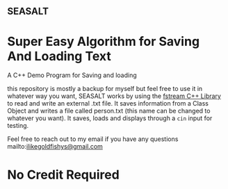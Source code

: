 ## SEASALT
# Super Easy Algorithm for Saving And Loading Text
A C++ Demo Program for Saving and loading

this repository is mostly a backup for myself but feel free to use it in whatever way you want, SEASALT works by using the [fstream C++ Library](https://cplusplus.com/reference/fstream/fstream/) to read and write an external .txt file. It saves information from a Class Object and writes a file called person.txt (this name can be changed to whatever you want). It saves, loads and displays through a `cin` input for testing.

Feel free to reach out to my email if you have any questions mailto:ilikegoldfishys@gmail.com

# No Credit Required
